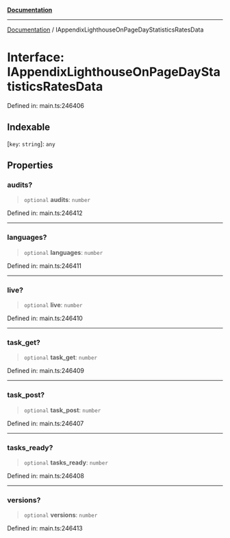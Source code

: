 [**Documentation**](../README.md)

***

[Documentation](../README.md) / IAppendixLighthouseOnPageDayStatisticsRatesData

# Interface: IAppendixLighthouseOnPageDayStatisticsRatesData

Defined in: main.ts:246406

## Indexable

\[`key`: `string`\]: `any`

## Properties

### audits?

> `optional` **audits**: `number`

Defined in: main.ts:246412

***

### languages?

> `optional` **languages**: `number`

Defined in: main.ts:246411

***

### live?

> `optional` **live**: `number`

Defined in: main.ts:246410

***

### task\_get?

> `optional` **task\_get**: `number`

Defined in: main.ts:246409

***

### task\_post?

> `optional` **task\_post**: `number`

Defined in: main.ts:246407

***

### tasks\_ready?

> `optional` **tasks\_ready**: `number`

Defined in: main.ts:246408

***

### versions?

> `optional` **versions**: `number`

Defined in: main.ts:246413

